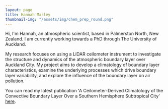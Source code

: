 ```yaml
---
layout: page
title: Hannah Marley
thumbnail-img: "/assets/img/chem_prep_round.png"
---
```


Hi, I'm Hannah, an atmospheric scientist, based in Palmerston North, New Zealand. I am currently working towards a PhD through The University of Auckland. 

My research focuses on using a LiDAR ceilometer instrument to investigate the structure and dynamics of the atmospheric boundary layer over Auckland City. My project aims to develop a climatology of boundary layer characteristics, examine the underlying processes which drive boundary layer variability, and explore the influence of the boundary layer on air pollution.

You can read my latest publication 'A Ceilometer-Derived Climatology of the Convective Boundary Layer Over a Southern Hemisphere Subtropical City' [here](https://rdcu.be/caPxW).
